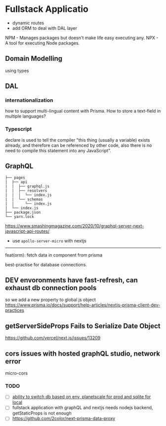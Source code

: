 # Fullstack Applicatio

- dynamic routes
- add ORM to deal with DAL layer

NPM - Manages packages but doesn't make life easy executing any.
NPX - A tool for executing Node packages.

## Domain Modelling

using types

## DAL

### internationalization

how to support multi-lingual content with Prisma.
How to store a text-field in multiple languages?

### Typescript

declare is used to tell the compiler "this thing (usually a variable) exists already,
and therefore can be referenced by other code, also there is no need to compile this statement into any JavaScript".

## GraphQL

```
├── pages
|  ├── api
|  |  ├── graphql.js
|  |  ├── resolvers
|  |  |  └── index.js
|  |  └── schemas
|  |     └── index.js
|  └── index.js
├── package.json
└── yarn.lock
```

https://www.smashingmagazine.com/2020/10/graphql-server-next-javascript-api-routes/

- use `apollo-server-micro` with nextjs

---

feat(orm): fetch data in component from prisma

best-practise for database connections.

## DEV envoronments have fast-refresh, can exhaust db connection pools

so we add a new property to global js object
https://www.prisma.io/docs/support/help-articles/nextjs-prisma-client-dev-practices

## getServerSideProps Fails to Serialize Date Object

https://github.com/vercel/next.js/issues/13209

## cors issues with hosted graphQL studio, network error

micro-cors

### TODO

- [ ] [ability to switch db based on env, planetscale for prod and sqlite for local](https://github.com/prisma/prisma/issues/2443)
- [ ] fullstack application with graphQL and nextjs needs nodejs backend, getStaticProps is not enough
- [ ] https://github.com/2color/next-prisma-data-proxy
